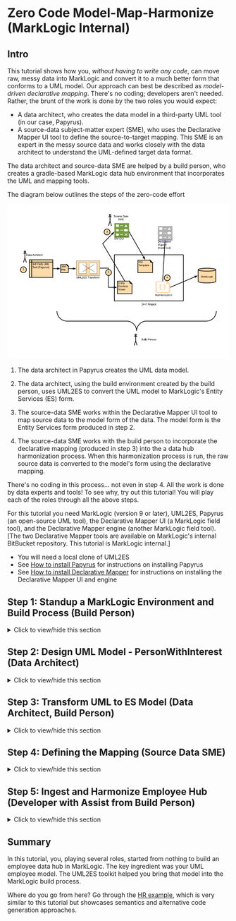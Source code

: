 # Zero Code Model-Map-Harmonize (MarkLogic Internal)

## Intro
This tutorial shows how you, *without having to write any code*, can move raw, messy data into MarkLogic and convert it to a much better form that conforms to a UML model. Our approach can best be described as *model-driven declarative mapping*. There's no coding; developers aren't needed. Rather, the brunt of the work is done by the two roles you would expect: 

- A data architect, who creates the data model in a third-party UML tool (in our case, Papyrus).
- A source-data subject-matter expert (SME), who uses the Declarative Mapper UI tool to define the source-to-target mapping. This SME is an expert in the messy source data and works closely with the data architect to understand the UML-defined target data format.

The data architect and source-data SME are helped by a build person, who creates a gradle-based MarkLogic data hub environment that incorporates the UML and mapping tools. 

The diagram below outlines the steps of the zero-code effort

![Zero-Code overview](images/dmui_overall.png)

1. The data architect in Papyrus creates the UML data model. 

2. The data architect, using the build environment created by the build person, uses UML2ES to convert the UML model to MarkLogic's Entity Services (ES) form. 

3. The source-data SME works within the Declarative Mapper UI tool to map source data to the model form of the data. The model form is the Entity Services form produced in step 2.

4. The source-data SME works with the build person to incorporate the declarative mapping (produced in step 3) into the a data hub harmonization process. When this harmonization process is run, the raw source data is converted to the model's form using the declarative mapping.

There's no coding in this process... not even in step 4. All the work is done by data experts and tools! To see why, try out this tutorial! You will play each of the roles through all the above steps. 

For this tutorial you need MarkLogic (version 9 or later), UML2ES, Papyrus (an open-source UML tool), the Declarative Mapper UI (a MarkLogic field tool), and the Declarative Mapper engine (another MarkLogic field tool). [The two Declarative Mapper tools are available on MarkLogic's internal BitBucket repository. This tutorial is MarkLogic internal.]

- You will need a local clone of UML2ES
- See [How to install Papyrus](papyrus_install.md) for instructions on installing Papyrus
- See [How to install Declarative Mapper](dm_install.md) for instructions on installing the Declarative Mapper UI and engine

## Step 1: Standup a MarkLogic Environment and Build Process (Build Person)

<details><summary>Click to view/hide this section</summary>
<p>

We get started by having you, in the role of build person, setup a data hub, with UML2ES and the Declarative Mapper, on MarkLogic.

Pre-requisites:
- MarkLogic 9 (or greater) installation up and running
- Local clone of UML2ES
- Local clone of Declarative Mapper engine. See [How to install Declarative Mapper](dm_install.md)
- Declarative Mapper UI up and running. First obtain a local clone. Then setup and run. See [How to install Declarative Mapper](dm_install.md)

To begin, create a folder called dmHub anywhere on your build machine. This folder will be a data hub gradle project that incorporates the UML2ES and the DM toolkits.

Under dmHub, create the following subfolders:
- data
- src
- lib

Under dmHub/data, create the following subfolders:
- model
- papyrus

Under dmHub/src, create the subfolder main.

Under dmHub/src/main, create the subfolder ml-modules.

Under dmHub/src/main/ml-modules, create the subfolders root and ext

Copy into dmHub/src/main/ml-modules/root the UML2ES transform code [../uml2esTransform/src/main/ml-modules/root/xmi2es](../uml2esTransform/src/main/ml-modules/root/xmi2es). You did it right if you can see the file dmHub/src/main/ml-modules/root/xml2es/xml2esTransform.xqy. If you don't see the file in exactly that this location, remove what you copied and try again at the correct level. 

Copy into dmHub/src/main/ml-modules/ext the Declarative Mapper engine code. Copy from your local DM engine clone the directory declarative-mapper/src/main/ml-modules/root/ext to dmHub/src/main/ml-modules/root/ext. You did it right if you can see dmHub/src/main/ml-modules/ext/declarative-mapper.sjs and dmHub/src/main/ml-modules/ext/declarative-mapper/runtime.sjs. If you don't see the files in exactly that this location, remove what you copied and try again at the correct level. 

Copy into the main folder dmHub the UML2ES build file [../uml2esTransform/uml2es4dhf.gradle](../uml2esTransform/uml2es4dhf.gradle).

Copy into dmHub/data/papyrus the UML2ES profile [../umlProfile/eclipse/MLProfileProject](../umlProfile/eclipse/MLProfileProject). You did it right if you can see the file dmHub/data/papyrus/MLProfileProject/MLProfile.profile.uml. If you don't see the file in exactly that location, remove what you copied and try again at the correct level. 

Copy into the main folder dmHub your initial build file [dmHubLab/step1/build.gradle](dmHubLab/step1/build.gradle) and your initial gradle properties file [dmHubLab/step1/gradle.properties](dmHubLab/step1/gradle.properties). Tweak the gradle.properties once you've copied it over. For example, modify mlHost if you're ML server is not running on localhost; modify mlUsername and mlPassword if your admin username/password is not admin/admin.

Copy into the lib folder a log4j properties file [dmHubLab/step1/log4j.properties](dmHubLab/step1/log4j.properties). You did it right if you can see the file dmHub/lib/log4j.properties. If you don't see the file in exactly that the location, remove what you copied and try again at the correct level. 

When you are done, you should have the following folder structure:

![Step 1 - folder structure](images/dmui_setup1.png)

Now let's initialize the hub. In a command prompt navigate to your employeeHub folder and run the following:

gradle -i hubInit

This creates a few additional subfolders: plugins, src/main/hub-internal-config, src/main/ml-config, src/main/ml-schemas, build, gradle, and .gradle. 

Finally, let's create an instance of the data hub. In the command prompt, run the following

gradle -i mlDeploy

When this has completed, you should see in your MarkLogic environment several new databases, including xmi2es-tutorials-dmHub-STAGING, xmi2es-tutorials-dmHub-FINAL, and xmi2es-tutorials-emuiHub-MODULES. Check in admin console you have these.

</p>
</details>

## Step 2: Design UML Model - PersonWithInterest (Data Architect)

<details><summary>Click to view/hide this section</summary>
<p>

Next you get to play the role of data architect. You will use the UML modeling tool Papyrus to design a *person with interests* (PWI) data model. The purpose of the model is to define the structure of persons and their hobbies/interests. The model is straightforward; the mapping, as we will see in step 4, has interesting nuances.

### Step 2a: Setup Workspace and Projects

Pre-requisite: You need Papyrus. If you don't have Papyrus, install it. See [How to install Papyrus](papyrus_install.md) for instructions.

Open Papyrus in a new workspace. The location of the workspace on your local machine is unimportant. 

To use your new model with MarkLogic, you need to add the UML-to-Entity Service profile. In Step 1 you copied it from the UML2ES clone to dmHub/data/papyrus/MLProfileProject. To import into Papyrus, from the File menu select Import | General | Existing Projects Into Workspace. 

![Import profile project](images/pap_profile2_import.png)

Click Next. In the Import Projects dialog, make sure "Select root directory" is selected. Use the Browse button to locate the ML profile in dmHub/data/papyrus/MLProfileProject. 

![Import profile project](images/dmui_setup3.png)

Click Finish. You should now see the profile project in the Project Explorer pane in the upper-right corner of Eclipse. Next, create a project for the PWI model. From the File menu choose New | Other. From the Select wizard, choose Papyrus project.

![New project in Papyrus](images/pap_model_create.png)

Click Next. In the Diagram Language window, select UML.

![New project in Papyrus](images/pap_model_uml.png)

Click Next. In the next window enter the project name as PWIModel. Select the model file name as PWIModel. For the location, uncheck "Use default location". For location, browse to the dmHub/data/papyrus folder you created in Step 1. To this path append PWIModel.

![New project in Papyrus](images/dmui_setup4.png)

Click Next.  In the next page, under Diagram Kind, select Class Diagram. Click the box "A UML model with basic primitive types." Under "Choose a profile to apply", select Browse Workspace and select MLProjectProfile|MLProfile.profile.uml. 

![New project in Papyrus](images/emp_setup5.png)

Click Finish. In Papyrus, you now see two projects in your workspace:

![Papyrus projects](images/dmui_setup6.png)

### Step 2b: Create Classes

We will design a relatively simple model consisting of two main classes: Person and Hobby. In the palette select Class and drag it onto the canvas. It creates a class called Class1.

![New class](images/dmui_setup7.png)

In the bottom panel, select Properties. Change the name of the class to Person.

![Person class](images/dmui_setup8.png)

Create a second class by selecting Class in the palette and dragging it onto the canvas. It creates a class called Class1. In the bottom panel, select Properties and change its name to Hobby.

![Person and hobby classes](images/dmui_setup9.png)

In the canvas, hover over the Person class. From the bar select Add Property Class Attribute Label.

![Person attribute](images/pap_model_attribute.png)

It creates an attribute called Attribute1. Select the attribute and in the properties change the name to "id" and the type to String (under UML Primitives).

![Person id](images/dmui_setup10.png)

Create two more attributes in Person: firstName and lastName. Both are strings. In the Hobby class create two attributes: name and coolness. Name is a string; coolness is an integer (found under UML Primitives).

![Person and hobby](images/dmui_setup11.png)

In the palette under Edges select Association. Drag it onto the canvas. Connect Person class to Hobby class. 

![Association](images/dmui_setup12.png)

Select the association in the Properties. Change the leftmost Member End's name from "hobby" to "hobbies". Also change its mulitiplicity to 0..* and its Aggregation to shared.

![Association](images/dmui_setup13.png)

### Step 2c: Stereotyping the Model

To help map this to Entity Services, we'll add a few stereotypes to our model.

First we will make the id attribute of Person a primary key. To do this, select the id attribute. In the Properties panel select Profile. Click the + button above Applied Stereotypes. From the list of applicable stereotypes select PK and click the arrow to move it to Applied Stereotypes.

![id PK](images/pap_model_idpk.png)

Click OK. The class now looks like this.

![Person PK](images/dmui_setup14.png)

Using a similar approach, add the elementRangeIndex stereotype to the two Hobby attributes.

![Hobby stereotypes](images/dmui_setup15.png)

We will give our model a version and a namespace. Click in a blank part of the canvas. Under Properties select Profile. Under Applied Stereotype click the +. (If you can't see Applied Stereotypes, make the properties panel larger.) Under Applicable Properties select esModel and click the arrow button to move it to Applied Properties.

![esModel](images/pap_model_esmodel.png)

Click OK. Back in the Properties panel, you see the esModel has been added. Expand it, click on version. In the right text box type 0.0.1.

![esModel version](images/dmui_setup16.png)

Similarly for baseUri enter the value http://xyz.org/marklogicModels.

In the same Properties window select UML and change the name from Root Element to Person.

![Root element](images/dmui_setup17.png)

We are done modelling. Click File | Save All.

((( TODO - do  I need collections and URI ??? Not sure how calculated would work with DMUI. )))

If you think you might have messed up along the way, a pre-cooked model is available under [dmHubLab/step2/PWIModel](dmHubLab/step2/PWIModel). If you want it in your workspace, the simplest way is to copy each of its files over yours. You can also delete the PWIModel project from your workspace (by right-clicking the project and selecting Delete, but keeping the contents!) and import the pre-cooked project (File | Import | Existing Projects Into Workspace). 

</p>
</details>

## Step 3: Transform UML to ES Model (Data Architect, Build Person)

<details><summary>Click to view/hide this section</summary>
<p>

Next, as the data architect, with help from the build person, you will convert the UML model you created in Step 2 to a MarkLogic Entity Services model. Run the following from the command line in the gradle project folder that the build person created in Step 1.

gradle -i deployPWIModel

That command should run successfully; you should see "BUILD SUCCESSFUL" when its completes. The UML model has been convereted to ES and is setup as a data hub plugin. You can see the ES model in a few places. If you open Query Console and explore the xmi2es-tutorials-dmHub-FINAL database, its URI is /marklogic.com/entity-services/models/PWIModel.json. In your gradle project the same ES model is in plugins/entities/Person/Person.entity.json.

</p>
</details>

## Step 4: Defining the Mapping (Source Data SME)

<details><summary>Click to view/hide this section</summary>
<p>
TODO ... 

The goal of the employee hub is to represent employees and departments in the form expressed by the UML model. That's the FINAL form of the data. But the actual employee data we have from the company's source system is messy. We intend to ingest this data *as is* into STAGING and then *harmonize* that data into the FINAL form. Data Hub Framework is exactly the right tool for the job. Now all we need is to understand that messy source data.

Luckily one of the members of the team is a source data SME. In this step, you play the SME's role. Your deliverable is an Excel spreadsheet that describes how to map source data to the UML model. 

Let's first review what that data looks like. It's a set of CSV and JSON files. We used the same data in the [HR example](../examples/hr). You can see it in the [../examples/hr/data/hr](../examples/hr/data/hr) folder of your local clone of the UML2ES toolkit. Our company, GlobalCorp, recently acquired AcmeTech. Each company has its own employee data: [../examples/hr/data/hr/GlobalCorp](../examples/hr/data/hr/GlobalCorp) and [../examples/hr/data/hr/AcmeTech](../examples/hr/data/hr/AcmeTech).

GlobalCorp has three files:

- [../examples/hr/data/hr/GlobalCorp/employee/EmployeeTable.csv](../examples/hr/data/hr/GlobalCorp/employee/EmployeeTable.csv). This is a CSV extract from the source relational database with the main employee record. Here is the first row and its header:

```
emp_id,first_name,last_name,dob,addr1,addr2,city,latitude,longitude,state,zip,home_phone,mobile,pager,home_email,job_title,hire_date,work_phone,work_email,reports_to,dept_num,office_number
356,Tina,Webb,2/20/1988,62 Mayer Plaza,,El Paso,31.6948,-106.3,TX,88535,1-(915)584-8677,1-(339)592-9887,,,Marketing Manager,9/21/2007,1-(402)348-8753,Tina.Webb@foo.com,4,3,218
```

- [../examples/hr/data/hr/GlobalCorp/employee/SalaryTable.csv](../examples/hr/data/hr/GlobalCorp/employee/SalaryTable.csv). This is a CSV extract from the source relational database with the employee's salary details. Here is the first row and its header:

```
emp_id,status,job_effective_date,base_salary,bonus
1,Active - Regular Exempt (Part-time),07/07/2013,59783,8787
```
- [../examples/hr/data/hr/GlobalCorp/department/DeptTable.csv](../examples/hr/data/hr/GlobalCorp/department/DeptTable.csv). This is a CSV extract from the source relational database with the department record:

```
dept_num,dept_name
1,Sales
```
AcmeTech's data is simpler. Each employee has a JSON file. For example the file for Rosanne Henckle is [../examples/hr/data/hr/AcmeTech/32930.json](../examples/hr/data/hr/AcmeTech/32930.json):

```
{
  "id": "32920",
  "firstName": "Rosanne",
  "lastName": "Henckle",
  "dateOfBirth": "05/19/1979",
  "hireDate": "12/19/2005",
  "salaryHistory": [
    {
      "effectiveDate": "12/23/2005",
      "salary": 63439
    },
    {
      "effectiveDate": "01/14/2010",
      "salary": 66300
    }
  ]
}
```

As the source data SME, you realize that your deliverable is actually two mapping spreadsheets: one for GlobalCorb, another for AcmeTech. The UML2ES toolkit has a template: [../excel/uml2es-excel-mapping-template.xlsx](../excel/uml2es-excel-mapping-template.xlsx). Make two copies of it and store both in the data/mapping folder of the gradle project created in Step 1. Name them acme-mapping.xlsx and global-mapping.xlsx. 

Open up acme-mapping.xlsx. Notice it has three tabs: Instructions, Mapping, and Entity1. Leave Instructions as is; read it over and keep it in place. Edit Mapping with overall details about the AcmeTech data source. 

- For Mapping Source, enter "ACMETech HR Data" (cell B1)
- For Mapping Notes, enter "JSON Employee Files From Acquired Firm ACME" (cell B2)

When you are done, the Mapping tab should look like this:

![mapping](images/emp_setup39.png)

As for Entity1, you should make several copies of it, one for each entity that will be represented in the hub. *Entity* is not synonymous with *class*. Our model has five classes -- Employee, Department, Address, Phone, Email -- but really just two entities: Employee and Department. In the FINAL hub, Employee and Department instances are first-class documents, each stored in an envelope and referenced by a URI. Address, Phone, and Email are mere sub-documents of Employee and Department. They exist only as part of the structure of those entities. In the mapping sheet, you specify how to map source data to the fully-expanded structure (including sub-classes) of the entity.

AcmeTech has no department data, only employee data. So the Acme sheet only requires a tab for Employee. Rename the Entity1 tab to Employee. Enter the following entity-level details:

- Entity Name: enter "Employee" (cell B1)
- Mapping Source: enter "Employee JSON document" (cell B2)
- Mapping Notes: enter "Each employee has JSON file xyz.json, where xyz is the numeric employee ID." (cell B3)
- Ignore rows 4-6, which are for the optional data discovery feature not discussed in this tutorial.

Specify the mappings of each attribute in the Properties section of the Employee sheet. Add a row for each attribute to map, starting on row 13. In column A put the attribute name from the model. In column B specify how to map source data to that attribute's value. In column C enter an optional note about this mapping. Ignore Columns D and E, which are for the optional data discovery feature not discussed in this tutorial. 

AcmeTech's data doesn't cover the full detail of Employee. Enter rows for the following attributes. The Column A values are the following. See if you can complete Columns B and C based on your understanding of the mapping. You don't need to be precise. The spreadsheet is not executable code. It is intended as a useful documentation artifact to help the developer harmonize the data.

- employeeId
- firstName
- lastName
- dateOrBirth
- effectiveDate
- status
- hireDate

You should end up with an Employee sheet resembling the following:

![employee](images/emp_setup40.png)

Save acme-mapping.xlsx. Now it's time for global-mapping.xlsx. Open it. Edit the Mapping tab as shown:

![global mapping](images/emp_setup41.png)

We need two entity tabs, one for Employee, one for Department. Make a copy of Entity1. Name the two entity tables Employee and Department. The previous diagram shows the correct tab structure.

Edit the Department tab. This mapping is simple. It should look like this:

![global mapping](images/emp_setup42.png)

The Employee tab is more complicated, because we have inline attributes like addresses.lines. We also have to join EmployeeTable and SalaryTable. It should look like this:

![global mapping](images/emp_setup43.png)

If you messed up with the spreadsheets, good pre-cookied copies are available at [employeeHubLab/step4](employeeHubLab/step4). Copy the two xlsx files there over to the data/mapping folder in your gradle project.

Finally, if you have your code in a source code repo, add two new files -- data/mapping/acme-mapping.xlsx and data/mapping/global-mapping.xlsx -- to the repo. 

</p>
</details>

## Step 5: Ingest and Harmonize Employee Hub (Developer with Assist from Build Person)

<details><summary>Click to view/hide this section</summary>
<p>

The last step is to develop code to move source data into the hub and harmonize it to the model form. Put on your developer's hat. 

## Step 5a: Create DHF Plugins

The first step is to create DHF entity plugins for Department and Employee. One way to do this is to ask the UML2ES toolkit to look at the model and *infer* which UML classes should be DHF entities. Run the following in a command prompt in your gradle folder:

gradle -b uml2es4dhf.gradle -i uCreateDHFEntities -PentitySelect=infer 

When this command completes, check in the plugins/entities folder of your gradle project. You should see two new folders created:

- plugins/entities/Department
- plugins/entities/Employee

We conclude, then, that the toolkit figured out that of the five classes in the UML model, it is Department and Employee that should be entities. [The *infer* option is not suitable for all models. See [../docs/build.md](../docs/build.md) for more.]

Next, ingest the source data. First, ask DHF to create Input Flows for Employee and Department. Run the following:

gradle -i hubCreateInputFlow -PentityName=Employee -PflowName=LoadEmployee -PdataFormat=json -PpluginFormat=sjs -PuseES=false

gradle -i hubCreateInputFlow -PentityName=Department -PflowName=LoadDepartment -PdataFormat=json -PpluginFormat=sjs -PuseES=false

gradle -i mlReloadModules

Your gradle project has now newly generated code under plugins/entities/Employee/input and plugins/entities/Department/input.

## Step 5b: Ingest Source Data

Now let's move our source data into the gradle project. Copy the contents of [../examples/hr/data/hr](../examples/hr/data/hr) in your local clone of the UML2ES toolkit to the data folder of your gradle project. You want the structure in the gradle project to be such that you have the folders data/hr/AcmeTech and data/hr/GlobalCorp. If yours is different, remove what you copied and try again the correct level. 

We will write a new gradle task to ingest the data. Add the following code at the end of your build.gradle. (If you get stuck, use the build.gradle in [employeeHubLab/step5/build.gradle](employeeHubLab/step5/build.gradle).)

```
task loadGlobalEmployee(type: com.marklogic.gradle.task.MlcpTask) {
  def dataDir = "${projectDir}";
  def unixDir = dataDir.replace('\\', '/');
  def regexDir = unixDir+"/data/hr/GlobalCorp/employee";
  def regex = '"' + regexDir + ",'',/,''" + '"'

  classpath = configurations.mlcp
  command = "IMPORT"
  host = mlHost
  port = mlStagingPort.toInteger()
  database = mlStagingDbName

  document_type = "json"
  input_file_path =  "data/hr/GlobalCorp/employee/EmployeeTable.csv"
  input_file_type ="delimited_text" 

  output_collections= "Employee,LoadEmployee,input" 
  output_permissions= "rest-reader,read,rest-writer,update" 
  output_uri_replace=regex
  output_uri_prefix = "/hr/employee/global/"
  output_uri_suffix = ".json"

  transform_module="/data-hub/4/transforms/mlcp-flow-transform.sjs" 
  transform_namespace="http://marklogic.com/data-hub/mlcp-flow-transform" 
  transform_param "entity-name=Employee,flow-name=LoadEmployee"	
}

task loadGlobalSalary(type: com.marklogic.gradle.task.MlcpTask) {
  def dataDir = "${projectDir}";
  def unixDir = dataDir.replace('\\', '/');
  def regexDir = unixDir+"/data/hr/GlobalCorp/employee";
  def regex = '"' + regexDir + ",'',/,''" + '"'

  println regex

  classpath = configurations.mlcp
  command = "IMPORT"
  host = mlHost
  port = mlStagingPort.toInteger()
  database = mlStagingDbName

  document_type = "json"
  input_file_path =  "data/hr/GlobalCorp/employee/SalaryTable.csv"
  input_file_type ="delimited_text" 

  output_collections= "Salary,LoadEmployee,input" 
  output_permissions= "rest-reader,read,rest-writer,update" 
  output_uri_replace=regex
  output_uri_prefix = "/hr/salary/global/"
  output_uri_suffix = ".json"

  transform_module="/data-hub/4/transforms/mlcp-flow-transform.sjs" 
  transform_namespace="http://marklogic.com/data-hub/mlcp-flow-transform" 
  transform_param "entity-name=Employee,flow-name=LoadEmployee"	
}

task loadGlobalDepartment(type: com.marklogic.gradle.task.MlcpTask) {
  def dataDir = "${projectDir}";
  def unixDir = dataDir.replace('\\', '/');
  def regexDir = unixDir+"/data/hr/GlobalCorp/department";
  def regex = '"' + regexDir + ",'',/,''" + '"'

  classpath = configurations.mlcp
  command = "IMPORT"
  host = mlHost
  port = mlStagingPort.toInteger()
  database = mlStagingDbName

  document_type = "json"
  input_file_path =  "data/hr/GlobalCorp/department"
  input_file_type ="delimited_text" 

  output_collections= "Department,LoadDepartment,input" 
  output_permissions= "rest-reader,read,rest-writer,update" 
  output_uri_replace=regex
  output_uri_prefix = "/hr/department/global/"
  output_uri_suffix = ".json"

  transform_module="/data-hub/4/transforms/mlcp-flow-transform.sjs" 
  transform_namespace="http://marklogic.com/data-hub/mlcp-flow-transform" 
  transform_param "entity-name=Department,flow-name=LoadDepartment"	
}

task loadAcme(type: com.marklogic.gradle.task.MlcpTask) {
  def dataDir = "${projectDir}";
  def unixDir = dataDir.replace('\\', '/');
  def regexDir = unixDir+"/data/hr/AcmeTech";
  def regex = '"' + regexDir + ",'',/,''" + '"'

  classpath = configurations.mlcp
  command = "IMPORT"
  host = mlHost
  port = mlStagingPort.toInteger()
  database = mlStagingDbName

  document_type = "json"
  input_file_path =  "data/hr/AcmeTech" 
  input_file_type = "documents" 

  output_collections "Employee,LoadEmployee,input" 
  output_permissions "rest-reader,read,rest-writer,update" 
  output_uri_replace = regex 
  output_uri_prefix = "/hr/employee/acme/"

  transform_module="/data-hub/4/transforms/mlcp-flow-transform.sjs" 
  transform_namespace="http://marklogic.com/data-hub/mlcp-flow-transform" 
  transform_param "entity-name=Employee,flow-name=LoadEmployee"	
}

task runInputMLCP() {
  dependsOn 'loadAcme'
  dependsOn 'loadGlobalEmployee'
  dependsOn 'loadGlobalSalary'
  dependsOn 'loadGlobalDepartment'
}
```

Run the ingest from the command line:

gradle -i runInputMLCP 

In Query Console, explore database xmi2es-tutorials-empHub-STAGING) and verify it has 2008 or more documents. Of these:
- 1002 are in Employee collection
- 1000 are in Salary collection
- 5 are in Department collection

## Step 5c: Generate Harmonization

Now let's generate harmonization flows to create from source data Employee and Department documents that conform to the UML model. We need three harmonizations: one to build Employee from AcmeTech, one to build Employee from GlobalCorp, and one to build Department (GlobalCorp only). Run the following:

gradle -i hubCreateHarmonizeFlow -PflowName=HarmonizeEmployeeGlobal -PentityName=Employee -PpluginFormat=sjs -PdataFormat=json -PuseES=true

gradle -i hubCreateHarmonizeFlow -PflowName=HarmonizeEmployeeAcme -PentityName=Employee -PpluginFormat=sjs -PdataFormat=json -PuseES=true

gradle -i hubCreateHarmonizeFlow -PflowName=HarmonizeDepartment -PentityName=Department -PpluginFormat=sjs -PdataFormat=json -PuseES=true

This creates new code: plugins/entities/Department/harmonize/HarmonizeDepartment, plugins/entities/Employee/harmonize/HarmonizeEmployeeAcme, and plugins/entities/Employee/harmonize/HarmonizeEmployeeGlobal. You, the developer, will now need to tweak that code to use the SME's data mapping from Step 4. Specifically you will tweak the following modules of each harmonization:

- collector.sjs: Compiles a list of STAGING URIs referring to the staging documents to be harmonized. You will add a query to filter this correctly.
- content.sjs: Builds the main content of the harmonized document by mapping STAGING to the UML structure. DHF's generated code is a good start. The *useES* flag that we passed to the gradle commands above tells DHF to look at our model (in Entity Services) form and generate content.sjs code that constructs content exactly according to that model. But DHF doesn't know what our source data looks like; you need to tweak the code to do that mapping.  
- writer.sjs: Writes the harmonized document to the FINAL database. You want to ensure this code uses the uris and collections specified in our model.

[We're keeping it simple in this tutorial. UML2ES can generate harmonization code that incorporates the stereotyes of our model and references the SME's data mapping spreadsheet. It can also auto-discover mappings. It can even generate a declarative mapper template, making harmonization a near zero-code effort. See [../docs/build.md](../docs/build.md) for more.]

Let's get tweaking! (And if you get stuck, a pre-cooked copy of the tweaked modules is here: [employeeHubLab/step5/plugins](employeeHubLab/step5/plugins))

## Step 5d: Tweak Department Harmonization

Look inside the generated code in plugins/entities/Department/harmonize/HarmonizeDepartment.

We don't need to change collector.sjs. Because all the department documents from staging are in the collection "Department", the following collector code will work as is. Do you see why? -- because options.entity is "Department"!

```
function collect(options) {
  // by default we return the URIs in the same collection as the Entity name
  return cts.uris(null, null, cts.collectionQuery(options.entity));
}
```

For content.sjs, your task is to map from source to target model. There are three things to do: 

- First, recall from Step 4 that source department data has no addresses, phones, and emails. So, simplify by deleting the generated code for addresses, phones, and emails. Specifically, remove the functions extractInstanceAddress, extractInstancePhone, extractInstanceEmail, and makeReferenceObject. Also remove references to these from the extractInstanceDepartment function. That function is shown below.
- Second, as the mapping document in Step 4 instructs, map dept_num to departmentId and dept_name to name. See the code commented by "!!! USING SME MAPPING !!!" in the code below.
- Third, calculate the value of uri. Recall from the model, uri is a calculated attribute. Code to perform this calculation is already exposed as a function in the module src/main/ml-modules/root/modelgen/EmployeeHubModel/lib.sjs. The function is doCalculation_Department_uri. We just need to call it.
	* Near the top of the content module, import the generated library: const ulib = require("modelgen/EmployeeHubModel/lib.sjs");
	* In the extractInstanceDepartment, call the calculation function. See the code commented by "!!! CALCULATED !!!"

Here is the extractInstanceDepartment function you will need:

```
/**
* Creates an object instance from some source document.
* @param source  A document or node that contains
*   data for populating a Department
* @return An object with extracted data and
*   metadata about the instance.
*/
function extractInstanceDepartment(source) {
  // the original source documents
  let attachments = source;
  // now check to see if we have XML or json, then create a node clone from the root of the instance
  if (source instanceof Element || source instanceof ObjectNode) {
    let instancePath = '/*:envelope/*:instance';
    if(source instanceof Element) {
      //make sure we grab content root only
      instancePath += '/node()[not(. instance of processing-instruction() or . instance of comment())]';
    }
    source = new NodeBuilder().addNode(fn.head(source.xpath(instancePath))).toNode();
  }
  else{
    source = new NodeBuilder().addNode(fn.head(source)).toNode();
  }

  let content = {
    '$attachments': attachments,
    '$type': 'Department',
    '$version': '0.0.1',
  };

  // !!! USING SME MAPPING !!!
  content.departmentId = !fn.empty(fn.head(source.xpath('/dept_num'))) ? 
  	xs.int(fn.head(fn.head(source.xpath('/dept_num')))) : null;
  content.name = !fn.empty(fn.head(source.xpath('/dept_name'))) ? 
  	xs.string(fn.head(fn.head(source.xpath('/dept_name')))) : null;

  // !!! CALCULATED !!!
  ulib.doCalculation_Department_uri(null, content, null);

  return content;
};
```

Finally, modify writer.sjs to use our calculated uri, plus the collection stereotype, when writing the harmonized document to the FINAL database. Here is the complete module you need:

```
// import the generated lib
const ulib = require("/modelgen/EmployeeHubModel/lib.sjs");

function write(id, envelope, options) {

  // call the generated lib
  ulib.runWriter_Department(id, envelope,  options);
}

module.exports = write;

``` 

Now deploy the code and run the harmonization. Run the following from your gradle folder:

gradle -i mlReloadModules

gradle -i hubRunFlow -PentityName=Department -PflowName=HarmonizeDepartment

In Query Console, explore the xmi2es-tutorials-empHub-FINAL database. You should see five new documents in the Department collection: /department/1.json, /department/2.json, ..., /department/5.json. Open up one of the them, say /department/3.json. It should look like this:

![department](images/emp_setup44.png)


## Step 5e: Tweak Acme Employee Harmonization

Next, modify the plugins/entities/Employee/harmonize/HarmonizeEmployeeAcme modules. Begin by modifying collector.sjs to scope the harmonization job. We want to consider only Acme staged employee documents. For this we filter on the documents whose URI is in the "/hr/employee/acme/" directory:

```
function collect(options) {
  // by default we return the URIs in the same collection as the Entity name
  return cts.uris(null, null, cts.directoryQuery("/hr/employee/acme/"));
}
```

For content.sjs:

- Remove code that adds addresses, phones, and emails to the employee. Acme source data does not include these. 
- As with Department, map source to target using the mapping spec as a guide; see the code commented by "!!! USING SME MAPPING !!!" below. One quirk of Acme data is that the source JSON includes a salaryHistory array. From this array we pick the most recent salary entry; it is from this entry that we determine the employee's current base salary. The comment "get the salary record with the most recent date" finds this entry using an array sort on date. 
- Calculate the value of uri similarly to how you calculated the department's uri above. See the code commented by "!!! CALCULATED !!!". Remember to import the generated library: const ulib = require("modelgen/EmployeeHubModel/lib.sjs");

The extractInstanceEmployee function should look like this:

```
function extractInstanceEmployee(source) {

  var instance = source.toObject().envelope.instance;

  // get the salary record with the most recent date
  var salaryDoc = instance.salaryHistory.sort(function(a,b) {
    a.actualEffectiveDate = xdmp.parseDateTime("[M01]/[D01]/[Y0001]", a.effectiveDate);
    b.actualEffectiveDate = xdmp.parseDateTime("[M01]/[D01]/[Y0001]", b.effectiveDate);
    if (a.actualEffectiveDate > b.actualEffectiveDate) return -1;
    if (b.actualEffectiveDate > a.actualEffectiveDate) return 1;
    return 0;
  })[0];

  var content = {
    '$attachments': source,
    '$type': 'Employee',
    '$version': '0.0.1',
  };

  // !!! USING SME MAPPING !!!
  content.employeeId = "ACME_" + instance.id;
  content.firstName = instance.firstName;
  content.lastName = instance.lastName;
  if (instance.dateOfBirth) content.dateOfBirth = xs.date(xdmp.parseDateTime("[M01]/[D01]/[Y0001]", instance.dateOfBirth));
  if (instance.hireDate) content.hireDate = xs.date(xdmp.parseDateTime("[M01]/[D01]/[Y0001]", instance.hireDate));
  if (salaryDoc && salaryDoc.actualEffectiveDate) content.effectiveDate = xs.date(salaryDoc.actualEffectiveDate);
  if (salaryDoc && salaryDoc.salary) content.baseSalary = salaryDoc.salary;

  // !!! CALCULATED !!!
  ulib.doCalculation_Employee_uri(null, content, null);
  return content;
};
```

For writer.sjs, change it like you did with department:

```
// import the generated lib
const ulib = require("/modelgen/EmployeeHubModel/lib.sjs");

function write(id, envelope, options) {

  // call the generated lib
  ulib.runWriter_Employee(id, envelope, options);
}

module.exports = write;

``` 

Now deploy the code and run the harmonization. Run the following from your gradle folder:

gradle -i mlReloadModules

gradle -i hubRunFlow -PentityName=Employee -PflowName=HarmonizeEmployeeAcme

To confirm, in Query Console explore the xmi2es-tutorials-empHub-FINAL database. You should see two new documents with a URI matching "/employee/ACME_*": /employee/ACME_32920.json and /employee/ACME_34324.json. Open the first of these. It should look like this:

![acme](images/emp_setup45.png)


## Step 5f: Tweak Global Employee Harmonization

Finally, modify the plugins/entities/Employee/harmonize/HarmonizeEmployeeGlobal modules. Begin by modifying collector.sjs to scope the harmonization job. We want to consider only Global staged employee documents. For this we filter on the documents whose URI is in the "/hr/employee/global/" directory:

```
function collect(options) {
  // by default we return the URIs in the same collection as the Entity name
  return cts.uris(null, null, cts.directoryQuery("/hr/employee/global/"));
}
```

Content.sjs will be your most ambitious edit yet:

- In Global's data, each employee document has an associated salary document. Find that salary document. See comment "get associated salary doc" in the code below.
- Do the source-to-target mapping as per the mapping spec. See comment "!!! USING SME MAPPING !!!" below. That mapping obtains source data from both the employee and salary documents.
- Incorporate the address, phone, and email data. Follow the SME mapping sheet. The code that was generated helps you construct the addresses, phones, and emails as subdocuments. The code below shows a concise way to tailor the generated functions extractInstanceAddress, extractInstancePhone, and extractInstanceEmail to build this.

Here is the complete module:

```
'use strict'

const ulib = require("/modelgen/EmployeeHubModel/lib.sjs");

function createContent(id, options) { ... KEEP THE SAME AS ORIGINAL
  
function extractInstanceEmployee(source) {

  var instance = source.toObject().envelope.instance;

  var content = {
    '$attachments': source,
    '$type': 'Employee',
    '$version': '0.0.1',
  };

  // get associated salary doc
  var salaryDoc = cts.doc("/hr/salary/global/" + instance.emp_id + ".json");
  if (salaryDoc) salaryDoc = salaryDoc.toObject();
  if (salaryDoc.envelope && salaryDoc.envelope.instance) salaryDoc = salaryDoc.envelope.instance;

  // !!! USING SME MAPPING !!!
  content.employeeId = instance.emp_id;
  content.firstName = instance.first_name;
  content.lastName = instance.last_name;
  content.reportsTo = instance.reports_to;
  content.memberOf = instance.dept_num;
  if (instance.dob) content.dateOfBirth = xs.date(xdmp.parseDateTime("[M01]/[D01]/[Y0001]", instance.dob));
  if (instance.hire_date) content.hireDate = xs.date(xdmp.parseDateTime("[M01]/[D01]/[Y0001]", instance.hire_date));
  if (salaryDoc) content.status = salaryDoc.status;
  if (salaryDoc) content.baseSalary = salaryDoc.base_salary;
  if (salaryDoc) content.bonus = salaryDoc.bonus;
  if (salaryDoc) content.effectiveDate = xs.date(xdmp.parseDateTime("[M01]/[D01]/[Y0001]", salaryDoc.job_effective_date));

  // sub-documents
  content.addresses =  [extractInstanceAddress(instance)];
  content.phones = [
    extractInstancePhone(instance, "home", "home_phone"),
    extractInstancePhone(instance, "mobile", "mobile"),
    extractInstancePhone(instance, "pager", "pager"),
    extractInstancePhone(instance, "work", "work_phone"),
  ];
  content.emails = [
    extractInstanceEmail(instance, "home", "home_email"),
    extractInstanceEmail(instance, "work", "work_email")
  ];

  // !!! CALCULATED !!!
  ulib.doCalculation_Employee_uri(null, content, null);
  return content;
};

// Extract the one and only address from the employee instance
function extractInstanceAddress(instance) {
  return {
    '$type': 'Address',
    '$version': '0.0.1',
    'addressType': "Primary",
    'lines': [instance.addr1, instance.addr2], 
    'city': instance.city,
    'state': instance.state,
    'zip': instance.zip,
    'country': "USA"
  }
};

// extract phone of given type
function extractInstancePhone(instance, type, data) {
  return {  
    '$type': 'Phone',
    '$version': '0.0.1',
    'phoneType': type,
    'phoneNumber': instance[data]
  }
};

// extract email of given type
function extractInstanceEmail(instance, type, data) {
  return {  
    '$type': 'Email',
    '$version': '0.0.1',
    'emailType': type,
    'emailAddress': instance[data]
  }
};

module.exports =  .... KEEP THE SAME AS ORIGINAL

```

For writer.sjs, just copy the writers module from Acme; the same code fits both harmonizations.

Now deploy the code and run the harmonization. Run the following from your gradle folder:

gradle -i mlReloadModules

gradle -i hubRunFlow -PentityName=Employee -PflowName=HarmonizeEmployeeGlobal

To confirm, in Query Console explore the xmi2es-tutorials-empHub-FINAL database. You should see one thousand new documents with a URI like "/employee/<number>.json". Find /employee/107.json and  open it up. To find it, either type the URI into the Explorer's search bar or open a JSON query, point it xmi2es-tutorials-empHub-FINAL database, and run 

```
cts.doc("/employee/107.json")
```

Verify the document looks like this:

![global](images/emp_setup46.png)

## Step 5h: Step Summary

In this step you, the developer, created DHF plugins to ingest and harmonize employee and department data. You now have all Acme and Global data in your hub in both its source and harmonized forms. You had to write code to attain this goal, but you didn't need to start from scratch. DHF, knowing the structure of your model, generated very useful starter code for you. And you had the SME's mapping spec from Step 4 to help you map source to target.

Building and deploying this code was straighforward gradle. 

If you are keeping your project in a source code repo, add the plugins folder to it, and push changes to build.gradle too.

</p>
</details>

## Summary

In this tutorial, you, playing several roles, started from nothing to build an employee data hub in MarkLogic. The key ingredient was your UML employee model. The UML2ES toolkit helped you bring that model into the MarkLogic build process.

Where do you go from here? Go through the [HR example](../examples/hr), which is very similar to this tutorial but showcases semantics and alternative code generation approaches.


